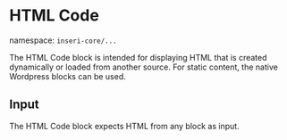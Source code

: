 # HTML Code

namespace: `inseri-core/...`

The HTML Code block is intended for displaying HTML that is created dynamically or loaded from another source. For static content, the native Wordpress blocks can be used.

## Input

The HTML Code block expects HTML from any block as input. 